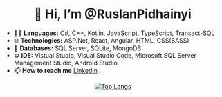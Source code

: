 <h1 align="center">👋 Hi, I’m @RuslanPidhainyi</h1>

- 👨‍💻 **Languages:** C#, C++, Kotlin, JavaScript, TypeScript, Transact-SQL    
- 🌐 **Technologies:** ASP.Net, React, Angular, HTML, CSS(SASS)
- 💾 **Databases:** SQL Server, SQLite, MongoDB
- ⚙  **IDE:** Vistual Studio, Visual Studio Code, Microsoft SQL Server Management Studio, Android Studio 
- 📫 **How to reach me** [Linkedin](https://www.linkedin.com/in/ruslan-pidhainyi-10539126b/) .


<p align="center">
  <a href="https://github.com/anuraghazra/github-readme-stats">
    <img src="https://github-readme-stats.vercel.app/api/top-langs/?username=RuslanPidhainyi&layout=compact&theme=vision-friendly-dark" alt="Top Langs">
  </a>
</p>

  <!---
RuslanPidhainyi/RuslanPidhainyi is a ✨ special ✨ repository because its `README.md` (this file) appears on your GitHub profile.
You can click the Preview link to take a look at your changes.
--->
